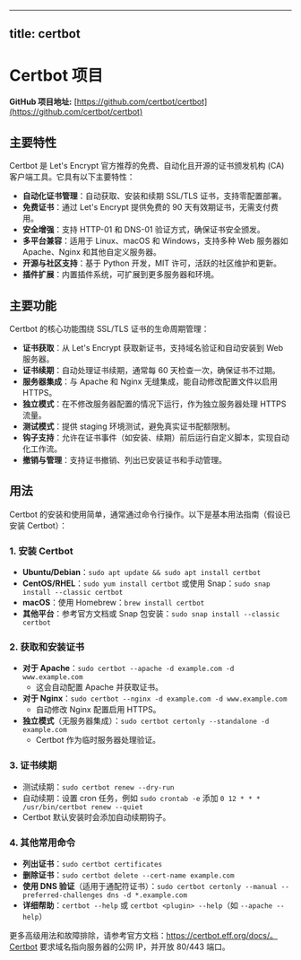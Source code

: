 
---
title: certbot
---

# Certbot 项目

**GitHub 项目地址:** [https://github.com/certbot/certbot](https://github.com/certbot/certbot)

## 主要特性
Certbot 是 Let's Encrypt 官方推荐的免费、自动化且开源的证书颁发机构 (CA) 客户端工具。它具有以下主要特性：
- **自动化证书管理**：自动获取、安装和续期 SSL/TLS 证书，支持零配置部署。
- **免费证书**：通过 Let's Encrypt 提供免费的 90 天有效期证书，无需支付费用。
- **安全增强**：支持 HTTP-01 和 DNS-01 验证方式，确保证书安全颁发。
- **多平台兼容**：适用于 Linux、macOS 和 Windows，支持多种 Web 服务器如 Apache、Nginx 和其他自定义服务器。
- **开源与社区支持**：基于 Python 开发，MIT 许可，活跃的社区维护和更新。
- **插件扩展**：内置插件系统，可扩展到更多服务器和环境。

## 主要功能
Certbot 的核心功能围绕 SSL/TLS 证书的生命周期管理：
- **证书获取**：从 Let's Encrypt 获取新证书，支持域名验证和自动安装到 Web 服务器。
- **证书续期**：自动处理证书续期，通常每 60 天检查一次，确保证书不过期。
- **服务器集成**：与 Apache 和 Nginx 无缝集成，能自动修改配置文件以启用 HTTPS。
- **独立模式**：在不修改服务器配置的情况下运行，作为独立服务器处理 HTTPS 流量。
- **测试模式**：提供 staging 环境测试，避免真实证书配额限制。
- **钩子支持**：允许在证书事件（如安装、续期）前后运行自定义脚本，实现自动化工作流。
- **撤销与管理**：支持证书撤销、列出已安装证书和手动管理。

## 用法
Certbot 的安装和使用简单，通常通过命令行操作。以下是基本用法指南（假设已安装 Certbot）：

### 1. 安装 Certbot
- **Ubuntu/Debian**：`sudo apt update && sudo apt install certbot`
- **CentOS/RHEL**：`sudo yum install certbot` 或使用 Snap：`sudo snap install --classic certbot`
- **macOS**：使用 Homebrew：`brew install certbot`
- **其他平台**：参考官方文档或 Snap 包安装：`sudo snap install --classic certbot`

### 2. 获取和安装证书
- **对于 Apache**：`sudo certbot --apache -d example.com -d www.example.com`
  - 这会自动配置 Apache 并获取证书。
- **对于 Nginx**：`sudo certbot --nginx -d example.com -d www.example.com`
  - 自动修改 Nginx 配置启用 HTTPS。
- **独立模式**（无服务器集成）：`sudo certbot certonly --standalone -d example.com`
  - Certbot 作为临时服务器处理验证。

### 3. 证书续期
- 测试续期：`sudo certbot renew --dry-run`
- 自动续期：设置 cron 任务，例如 `sudo crontab -e` 添加 `0 12 * * * /usr/bin/certbot renew --quiet`
- Certbot 默认安装时会添加自动续期钩子。

### 4. 其他常用命令
- **列出证书**：`sudo certbot certificates`
- **删除证书**：`sudo certbot delete --cert-name example.com`
- **使用 DNS 验证**（适用于通配符证书）：`sudo certbot certonly --manual --preferred-challenges dns -d *.example.com`
- **详细帮助**：`certbot --help` 或 `certbot <plugin> --help`（如 `--apache --help`）

更多高级用法和故障排除，请参考官方文档：https://certbot.eff.org/docs/。Certbot 要求域名指向服务器的公网 IP，并开放 80/443 端口。
